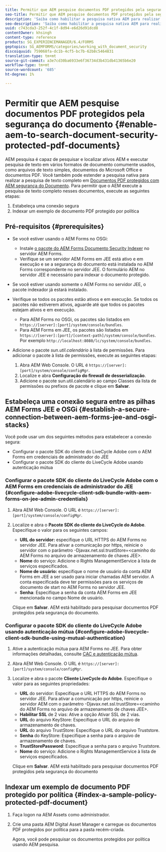 ```yaml
---
title: Permitir que AEM pesquise documentos PDF protegidos pela segurança do documento
seo-title: Permitir que AEM pesquise documentos PDF protegidos pela segurança do documento
description: 'Saiba como habilitar a pesquisa nativa AEM para realizar a pesquisa de texto completo em documentos PDF protegidos por DRM.  '
seo-description: 'Saiba como habilitar a pesquisa nativa AEM para realizar a pesquisa de texto completo em documentos PDF protegidos por DRM.  '
uuid: c743cda3-252f-4c1f-8d94-e6d26d91dcd8
contentOwner: khsingh
content-type: reference
products: SG_EXPERIENCEMANAGER/6.4/FORMS
geptopics: SG_AEMFORMS/categories/working_with_document_security
discoiquuid: 759068fa-dc1b-4cf5-bc7b-62b8c5464831
translation-type: tm+mt
source-git-commit: a3e7cd30ba6933e6f36734d3b431db41365b6e20
workflow-type: tm+mt
source-wordcount: '685'
ht-degree: 1%

---
```



# Permitir que AEM pesquise documentos PDF protegidos pela segurança do documento {#enable-aem-to-search-document-security-protected-pdf-documents}

AEM pesquisa é capaz de pesquisar e localizar ativos AEM e executar pesquisa de texto em vários formatos de documento comumente usados, como arquivos de texto simples, documentos do Microsoft Office e documentos PDF. Você também pode estender a pesquisa nativa para realizar a pesquisa de texto completo em [Documentos PDF protegidos com AEM segurança do Documento](/help/forms/using/admin-help/document-security.md). Para permitir que o AEM execute a pesquisa de texto completo nesses documentos, execute as seguintes etapas:

1. Estabeleça uma conexão segura
1. Indexar um exemplo de documento PDF protegido por política

## Pré-requisitos {#prerequisites}

* Se você estiver usando o AEM Forms no OSGi:

   * Instale [o pacote do AEM Forms Documento Security Indexer](https://helpx.adobe.com/br/aem-forms/kb/aem-forms-releases.html) no servidor AEM Forms.
   * Verifique se um servidor AEM Forms em JEE está ativo e em execução e se a segurança do documento está instalada no AEM Forms correspondente no servidor JEE. O formulário AEM no servidor JEE é necessário para indexar o documento protegido.

* Se você estiver usando somente o AEM Forms no servidor JEE, o pacote indexador já estará instalado.
* Verifique se todos os pacotes estão ativos e em execução. Se todos os pacotes não estiverem ativos, aguarde até que todos os pacotes estejam ativos e em execução.

   * Para AEM Forms no OSGi, os pacotes são listados em `https://[server]:[port]/system/console/bundles`.
   * Para AEM Forms em JEE, os pacotes são listados em `https://[server]:[port]/[context-path]/system/console/bundles`. Por exemplo `http://localhost:8080/lc/system/console/bundles`.

* Adicione o pacote *sun.util.calendário* à lista de permissões. Para adicionar o pacote à lista de permissões, execute as seguintes etapas:

   1. Abra AEM Web Console. O URL é `https://[server]:[port]/system/console/configMgr`.
   1. Localize e abra **Configuração do firewall de desserialização**.
   1. Adicione o pacote sun.util.calendário ao campo Classes da lista de permissões ou prefixos de pacote e clique em **Salvar**.

## Estabeleça uma conexão segura entre as pilhas AEM Forms JEE e OSGi {#establish-a-secure-connection-between-aem-forms-jee-and-osgi-stacks}

Você pode usar um dos seguintes métodos para estabelecer a conexão segura:

* Configurar o pacote SDK do cliente do LiveCycle Adobe com o AEM Forms em credenciais de administrador do JEE
* Configurar o pacote SDK do cliente do LiveCycle Adobe usando autenticação mútua

### Configurar o pacote SDK do cliente do LiveCycle Adobe com o AEM Forms em credenciais de administrador do JEE {#configure-adobe-livecycle-client-sdk-bundle-with-aem-forms-on-jee-admin-credentials}

1. Abra AEM Web Console. O URL é `https://[server]:[port]/system/console/configMgr`.
1. Localize e abra o **Pacote SDK do cliente do LiveCycle do Adobe**. Especifique o valor para os seguintes campos:

   * **URL do servidor:** especifique o URL HTTPS do AEM Forms no servidor JEE. Para ativar a comunicação por https, reinicie o servidor com o parâmetro -Djavax.net.ssl.trustStore=&lt;caminho do AEM Forms no arquivo de armazenamento de chaves JEE>.
   * **Nome** do serviço: Adicione o Rights ManagementService à lista de serviços especificados.
   * **Nome de usuário:** especifique o nome de usuário da conta AEM Forms em JEE a ser usado para iniciar chamadas AEM servidor. A conta especificada deve ter permissões para os serviços de documento de start no AEM Forms no servidor JEE.
   * **Senha**: Especifique a senha da conta AEM Forms em JEE mencionada no campo Nome de usuário.

   Clique em **Salvar**. AEM está habilitado para pesquisar documentos PDF protegidos pela segurança do documento.

### Configurar o pacote SDK do cliente do LiveCycle Adobe usando autenticação mútua {#configure-adobe-livecycle-client-sdk-bundle-using-mutual-authentication}

1. Ative a autenticação mútua para AEM Forms no JEE. Para obter informações detalhadas, consulte [CAC e autenticação mútua](https://helpx.adobe.com/livecycle/kb/cac-mutual-authentication.html).
1. Abra AEM Web Console. O URL é `https://[server]:[port]/system/console/configMgr`.
1. Localize e abra o pacote **Cliente LiveCycle do Adobe**. Especifique o valor para as seguintes propriedades:

   * **URL** do servidor: Especifique o URL HTTPS do AEM Forms no servidor JEE. Para ativar a comunicação por https, reinicie o servidor AEM com o parâmetro -Djavax.net.ssl.trustStore=&lt;caminho do AEM Forms no arquivo de armazenamento de chaves JEE>.
   * **Habilitar SSL** de 2 vias: Ative a opção Ativar SSL de 2 vias.
   * **URL** do arquivo KeyStore: Especifique o URL do arquivo de armazenamento de chaves.
   * **URL** do arquivo TrustStore: Especifique o URL do arquivo Truststore.
   * **Senha** do KeyStore: Especifique a senha para o arquivo de armazenamento de chaves.
   * **TrustStorePassword**: Especifique a senha para o arquivo Truststore.
   * **Nome** do serviço: Adicione o Rights ManagementService à lista de serviços especificados.

   Clique em **Salvar**. AEM está habilitado para pesquisar documentos PDF protegidos pela segurança do documento

## Indexar um exemplo de documento PDF protegido por política {#index-a-sample-policy-protected-pdf-document}

1. Faça logon na AEM Assets como administrador.
1. Crie uma pasta AEM Digital Asset Manager e carregue os documentos PDF protegidos por política para a pasta recém-criada.

   Agora, você pode pesquisar os documentos protegidos por política usando AEM pesquisa.

